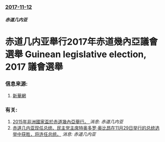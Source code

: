 ### [2017-11-12](/news/2017/11/12/index.md)

##### 赤道几内亚
# 赤道几内亚舉行2017年赤道幾內亞議會選舉 Guinean legislative election, 2017 議會選舉 




### 信息来源:

1. [新華網](http://news.xinhuanet.com/2017-11/12/c_1121943405.htm)

### 有关:

1. [ 2015年非洲國家盃於赤道幾內亞舉行。 ](/news/2015/01/17/2015年非洲國家盃於赤道幾內亞舉行.md) _消息: 赤道几内亚_
2. [ 赤道几内亚现任总统、民主党主席特奥多罗·奥比昂在11月29日举行的总统选举中获胜，将连任总统。](/news/2009/12/3/赤道几内亚现任总统-民主党主席特奥多罗-奥比昂在11月29日举行的总统选举中获胜-将连任总统.md) _消息: 赤道几内亚_

